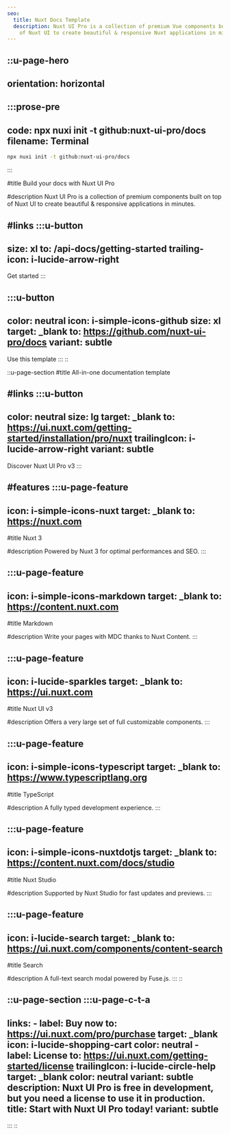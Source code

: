 ```yaml
---
seo:
  title: Nuxt Docs Template
  description: Nuxt UI Pro is a collection of premium Vue components built on top
    of Nuxt UI to create beautiful & responsive Nuxt applications in minutes.
---
```


::u-page-hero
---
orientation: horizontal
---
  :::prose-pre
  ---
  code: npx nuxi init -t github:nuxt-ui-pro/docs
  filename: Terminal
  ---
  ```bash
  npx nuxi init -t github:nuxt-ui-pro/docs
  ```
  :::

#title
Build your docs with Nuxt UI Pro

#description
Nuxt UI Pro is a collection of premium components built on top of Nuxt UI to create beautiful & responsive applications in minutes.

#links
  :::u-button
  ---
  size: xl
  to: /api-docs/getting-started
  trailing-icon: i-lucide-arrow-right
  ---
  Get started
  :::

  :::u-button
  ---
  color: neutral
  icon: i-simple-icons-github
  size: xl
  target: _blank
  to: https://github.com/nuxt-ui-pro/docs
  variant: subtle
  ---
  Use this template
  :::
::

::u-page-section
#title
All-in-one documentation template

#links
  :::u-button
  ---
  color: neutral
  size: lg
  target: _blank
  to: https://ui.nuxt.com/getting-started/installation/pro/nuxt
  trailingIcon: i-lucide-arrow-right
  variant: subtle
  ---
  Discover Nuxt UI Pro v3
  :::

#features
  :::u-page-feature
  ---
  icon: i-simple-icons-nuxt
  target: _blank
  to: https://nuxt.com
  ---
  #title
  Nuxt 3

  #description
  Powered by Nuxt 3 for optimal performances and SEO.
  :::

  :::u-page-feature
  ---
  icon: i-simple-icons-markdown
  target: _blank
  to: https://content.nuxt.com
  ---
  #title
  Markdown

  #description
  Write your pages with MDC thanks to Nuxt Content.
  :::

  :::u-page-feature
  ---
  icon: i-lucide-sparkles
  target: _blank
  to: https://ui.nuxt.com
  ---
  #title
  Nuxt UI v3

  #description
  Offers a very large set of full customizable components.
  :::

  :::u-page-feature
  ---
  icon: i-simple-icons-typescript
  target: _blank
  to: https://www.typescriptlang.org
  ---
  #title
  TypeScript

  #description
  A fully typed development experience.
  :::

  :::u-page-feature
  ---
  icon: i-simple-icons-nuxtdotjs
  target: _blank
  to: https://content.nuxt.com/docs/studio
  ---
  #title
  Nuxt Studio

  #description
  Supported by Nuxt Studio for fast updates and previews.
  :::

  :::u-page-feature
  ---
  icon: i-lucide-search
  target: _blank
  to: https://ui.nuxt.com/components/content-search
  ---
  #title
  Search

  #description
  A full-text search modal powered by Fuse.js.
  :::
::

::u-page-section
  :::u-page-c-t-a
  ---
  links:
    - label: Buy now
      to: https://ui.nuxt.com/pro/purchase
      target: _blank
      icon: i-lucide-shopping-cart
      color: neutral
    - label: License
      to: https://ui.nuxt.com/getting-started/license
      trailingIcon: i-lucide-circle-help
      target: _blank
      color: neutral
      variant: subtle
  description: Nuxt UI Pro is free in development, but you need a license to use
    it in production.
  title: Start with Nuxt UI Pro today!
  variant: subtle
  ---
  :::
::
